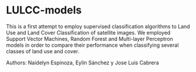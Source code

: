 # LULCC-models
This is a first attempt to employ supervised classification algorithms to Land Use and Land Cover Classification of satellite images. 
We employed Support Vector Machines, Random Forest and Multi-layer Perceptron models in order to compare their performance when classifying several classes of land
use and cover.

Authors: Naidelyn Espinoza, Eylin Sánchez y Jose Luis Cabrera
